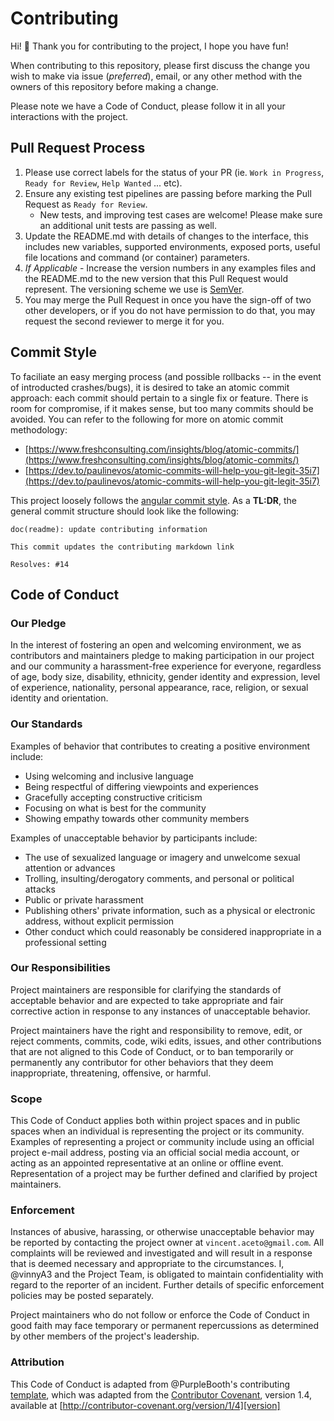 # Contributing

Hi! :wave:  Thank you for contributing to the project, I hope you have fun!

When contributing to this repository, please first discuss the change you wish to make via issue (*preferred*),
email, or any other method with the owners of this repository before making a change. 

Please note we have a Code of Conduct, please follow it in all your interactions with the project.

## Pull Request Process

1. Please use correct labels for the status of your PR (ie. `Work in Progress`,
   `Ready for Review`, `Help Wanted` ... etc).
2. Ensure any existing test pipelines are passing before marking the Pull
   Request as `Ready for Review`.
    - New tests, and improving test cases are welcome!  Please make sure an
      additional unit tests are passing as well.
3. Update the README.md with details of changes to the interface, this includes new
   variables, supported environments, exposed ports, useful file locations and command (or container) parameters.
4. *If Applicable* - Increase the version numbers in any examples files and the README.md to the new version that this
   Pull Request would represent. The versioning scheme we use is [SemVer](http://semver.org/).
5. You may merge the Pull Request in once you have the sign-off of two other developers, or if you
   do not have permission to do that, you may request the second reviewer to merge it for you.

## Commit Style

To faciliate an easy merging process (and possible rollbacks -- in the event of introducted
crashes/bugs), it is desired to take an atomic commit approach: each commit
should pertain to a single fix or feature.  There is room for compromise, if it
makes sense, but too many commits should be avoided.  You can refer to the
following for more on atomic commit methodology:
  * [https://www.freshconsulting.com/insights/blog/atomic-commits/](https://www.freshconsulting.com/insights/blog/atomic-commits/)
  * [https://dev.to/paulinevos/atomic-commits-will-help-you-git-legit-35i7](https://dev.to/paulinevos/atomic-commits-will-help-you-git-legit-35i7)

This project loosely follows the [angular commit style](https://gist.github.com/brianclements/841ea7bffdb01346392c).  As
a **TL:DR**, the general commit structure should look like the following:
```
doc(readme): update contributing information

This commit updates the contributing markdown link

Resolves: #14
```

## Code of Conduct

### Our Pledge

In the interest of fostering an open and welcoming environment, we as
contributors and maintainers pledge to making participation in our project and
our community a harassment-free experience for everyone, regardless of age, body
size, disability, ethnicity, gender identity and expression, level of experience,
nationality, personal appearance, race, religion, or sexual identity and
orientation.

### Our Standards

Examples of behavior that contributes to creating a positive environment
include:

* Using welcoming and inclusive language
* Being respectful of differing viewpoints and experiences
* Gracefully accepting constructive criticism
* Focusing on what is best for the community
* Showing empathy towards other community members

Examples of unacceptable behavior by participants include:

* The use of sexualized language or imagery and unwelcome sexual attention or
advances
* Trolling, insulting/derogatory comments, and personal or political attacks
* Public or private harassment
* Publishing others' private information, such as a physical or electronic
  address, without explicit permission
* Other conduct which could reasonably be considered inappropriate in a
  professional setting

### Our Responsibilities

Project maintainers are responsible for clarifying the standards of acceptable
behavior and are expected to take appropriate and fair corrective action in
response to any instances of unacceptable behavior.

Project maintainers have the right and responsibility to remove, edit, or
reject comments, commits, code, wiki edits, issues, and other contributions
that are not aligned to this Code of Conduct, or to ban temporarily or
permanently any contributor for other behaviors that they deem inappropriate,
threatening, offensive, or harmful.

### Scope

This Code of Conduct applies both within project spaces and in public spaces
when an individual is representing the project or its community. Examples of
representing a project or community include using an official project e-mail
address, posting via an official social media account, or acting as an appointed
representative at an online or offline event. Representation of a project may be
further defined and clarified by project maintainers.

### Enforcement

Instances of abusive, harassing, or otherwise unacceptable behavior may be
reported by contacting the project owner at
`vincent.aceto@gmail.com`. All
complaints will be reviewed and investigated and will result in a response that
is deemed necessary and appropriate to the circumstances. I, @vinnyA3 and the
Project Team, is
obligated to maintain confidentiality with regard to the reporter of an incident.
Further details of specific enforcement policies may be posted separately.

Project maintainers who do not follow or enforce the Code of Conduct in good
faith may face temporary or permanent repercussions as determined by other
members of the project's leadership.

### Attribution

This Code of Conduct is adapted from @PurpleBooth's contributing [template](https://gist.github.com/PurpleBooth/b24679402957c63ec426),
which was adapted from the [Contributor Covenant][homepage], version 1.4,
available at [http://contributor-covenant.org/version/1/4][version]

[homepage]: http://contributor-covenant.org
[version]: http://contributor-covenant.org/version/1/4/
